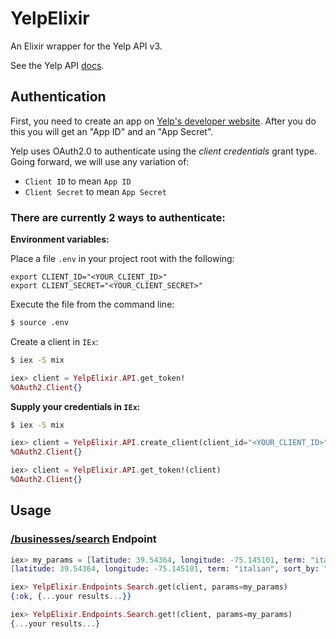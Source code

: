 # YelpElixir

An Elixir wrapper for the Yelp API v3.

See the Yelp API [docs](https://www.yelp.com/developers/documentation/v3/).

## Authentication

First, you need to create an app on [Yelp's developer website](https://www.yelp.com/developers/v3/manage_app). After you do this you will get an "App ID" and an "App Secret".

Yelp uses OAuth2.0 to authenticate using the *client credentials* grant type. Going forward, we will use any variation of:

* `Client ID` to mean `App ID`
* `Client Secret` to mean `App Secret`

### There are currently 2 ways to authenticate:

**Environment variables:**

Place a file `.env` in your project root with the following:

    export CLIENT_ID="<YOUR_CLIENT_ID>"
    export CLIENT_SECRET="<YOUR_CLIENT_SECRET>"

Execute the file from the command line:

```bash
$ source .env
```

Create a client in `IEx`:

```bash
$ iex -S mix
```
```elixir
iex> client = YelpElixir.API.get_token!
%OAuth2.Client{}
```

**Supply your credentials in `IEx`:**

```bash
$ iex -S mix
```
```elixir
iex> client = YelpElixir.API.create_client(client_id="<YOUR_CLIENT_ID>", client_secret="<YOUR_CLIENT_SECRET>")
%OAuth2.Client{}

iex> client = YelpElixir.API.get_token!(client)
%OAuth2.Client{}
```

## Usage

### [/businesses/search](https://www.yelp.com/developers/documentation/v3/business_search) Endpoint

```elixir
iex> my_params = [latitude: 39.54364, longitude: -75.145101, term: "italian", sort_by: "distance"]
[latitude: 39.54364, longitude: -75.145101, term: "italian", sort_by: "distance"]

iex> YelpElixir.Endpoints.Search.get(client, params=my_params)
{:ok, {...your results...}}

iex> YelpElixir.Endpoints.Search.get!(client, params=my_params)
{...your results...}
```
